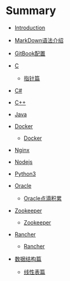 # Summary

* [Introduction](README.md)

* [MarkDown语法介绍](MarkDownSyntax.md)

* [GitBook配置](gitbook配置.md)

* [C]()
  
    * [指针篇](C/指针.md)
    
* [C#]()

* [C++]()

* [Java]()

* [Docker]()

    * [Docker](Docker/配置安装.md)

* [Nginx]()

* [Nodejs]()

* [Python3]()
  
* [Oracle]()
  
  * [Oracle点滴积累](Oracle/Oracle积累.md)
  
* [Zookeeper]()
  
  * [Zookeeper](Zookeeper/Zookeeper.md)
  
* [Rancher]()
  
  * [Rancher](Rancher/Rancher.md)
  
* [数据结构篇]()
  
    * [线性表篇](DataStructure/线性表.md)
    
      
    


